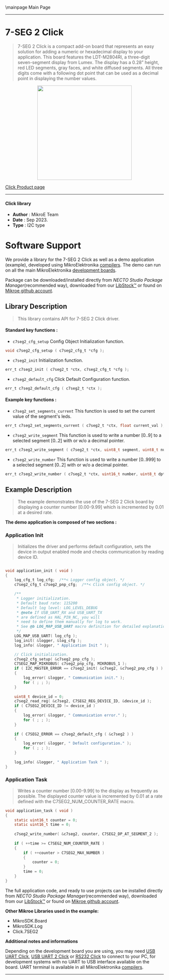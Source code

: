\mainpage Main Page

---
# 7-SEG 2 Click

> 7-SEG 2 Click is a compact add-on board that represents an easy solution for adding a numeric or hexadecimal display to your application. This board features the LDT-M2804RI, a three-digit seven-segment display from Lumex. The display has a 0.28” height, red LED segments, gray faces, and white diffused segments. All three digits come with a following dot point that can be used as a decimal point in displaying the number values.

<p align="center">
  <img src="https://download.mikroe.com/images/click_for_ide/7seg2_click.png" height=300px>
</p>

[Click Product page](https://www.mikroe.com/7-seg-2-click)

---


#### Click library

- **Author**        : MikroE Team
- **Date**          : Sep 2023.
- **Type**          : I2C type


# Software Support

We provide a library for the 7-SEG 2 Click
as well as a demo application (example), developed using MikroElektronika
[compilers](https://www.mikroe.com/necto-studio).
The demo can run on all the main MikroElektronika [development boards](https://www.mikroe.com/development-boards).

Package can be downloaded/installed directly from *NECTO Studio Package Manager*(recommended way), downloaded from our [LibStock&trade;](https://libstock.mikroe.com) or found on [Mikroe github account](https://github.com/MikroElektronika/mikrosdk_click_v2/tree/master/clicks).

## Library Description

> This library contains API for 7-SEG 2 Click driver.

#### Standard key functions :

- `c7seg2_cfg_setup` Config Object Initialization function.
```c
void c7seg2_cfg_setup ( c7seg2_cfg_t *cfg );
```

- `c7seg2_init` Initialization function.
```c
err_t c7seg2_init ( c7seg2_t *ctx, c7seg2_cfg_t *cfg );
```

- `c7seg2_default_cfg` Click Default Configuration function.
```c
err_t c7seg2_default_cfg ( c7seg2_t *ctx );
```

#### Example key functions :

- `c7seg2_set_segments_current` This function is used to set the current value of the segment's leds.
```c
err_t c7seg2_set_segments_current ( c7seg2_t *ctx, float current_val );
```

- `c7seg2_write_segment` This function is used to write a number [0..9] to a selected segment [0..2] with or w/o a decimal pointer.
```c
err_t c7seg2_write_segment ( c7seg2_t *ctx, uint8_t segment, uint8_t number, uint8_t dpt );
```

- `c7seg2_write_number` This function is used to write a number [0..999] to a selected segment [0..2] with or w/o a decimal pointer.
```c
err_t c7seg2_write_number ( c7seg2_t *ctx, uint16_t number, uint8_t dpt );
```

## Example Description

> The example demonstrates the use of the 7-SEG 2 Click board by displaying a counter number [0.00-9.99] which is incremented by 0.01 at a desired rate.

**The demo application is composed of two sections :**

### Application Init

> Initializes the driver and performs default configuration, sets the device in output enabled mode and checks communication by reading device ID.

```c

void application_init ( void )
{
    log_cfg_t log_cfg;  /**< Logger config object. */
    c7seg2_cfg_t c7seg2_pnp_cfg;  /**< Click config object. */

    /** 
     * Logger initialization.
     * Default baud rate: 115200
     * Default log level: LOG_LEVEL_DEBUG
     * @note If USB_UART_RX and USB_UART_TX 
     * are defined as HAL_PIN_NC, you will 
     * need to define them manually for log to work. 
     * See @b LOG_MAP_USB_UART macro definition for detailed explanation.
     */
    LOG_MAP_USB_UART( log_cfg );
    log_init( &logger, &log_cfg );
    log_info( &logger, " Application Init " );

    // Click initialization.    
    c7seg2_cfg_setup( &c7seg2_pnp_cfg );
    C7SEG2_MAP_MIKROBUS( c7seg2_pnp_cfg, MIKROBUS_1 );
    if ( I2C_MASTER_ERROR == c7seg2_init( &c7seg2, &c7seg2_pnp_cfg ) ) 
    {
        log_error( &logger, " Communication init." );
        for ( ; ; );
    }
    
    uint8_t device_id = 0;
    c7seg2_read_reg( &c7seg2, C7SEG2_REG_DEVICE_ID, &device_id );
    if ( C7SEG2_DEVICE_ID != device_id )
    {
        log_error( &logger, " Communication error." );
        for ( ; ; );
    }
    
    if ( C7SEG2_ERROR == c7seg2_default_cfg ( &c7seg2 ) )
    {
        log_error( &logger, " Default configuration." );
        for ( ; ; );
    }
    
    log_info( &logger, " Application Task " );
}

```

### Application Task

> Writes a counter number [0.00-9.99] to the display as frequently as possible. The displayed counter value is incremented by 0.01 at a rate defined with the C7SEG2_NUM_COUNTER_RATE macro.

```c
void application_task ( void )
{
    static uint16_t counter = 0;
    static uint16_t time = 0;
    
    c7seg2_write_number( &c7seg2, counter, C7SEG2_DP_AT_SEGMENT_2 );
    
    if ( ++time >= C7SEG2_NUM_COUNTER_RATE ) 
    {
        if ( ++counter > C7SEG2_MAX_NUMBER )
        {
            counter = 0;
        }
        time = 0;
    }
}
```

The full application code, and ready to use projects can be installed directly from *NECTO Studio Package Manager*(recommended way), downloaded from our [LibStock&trade;](https://libstock.mikroe.com) or found on [Mikroe github account](https://github.com/MikroElektronika/mikrosdk_click_v2/tree/master/clicks).

**Other Mikroe Libraries used in the example:**

- MikroSDK.Board
- MikroSDK.Log
- Click.7SEG2

**Additional notes and informations**

Depending on the development board you are using, you may need
[USB UART Click](https://www.mikroe.com/usb-uart-click),
[USB UART 2 Click](https://www.mikroe.com/usb-uart-2-click) or
[RS232 Click](https://www.mikroe.com/rs232-click) to connect to your PC, for
development systems with no UART to USB interface available on the board. UART
terminal is available in all MikroElektronika
[compilers](https://shop.mikroe.com/compilers).

---
